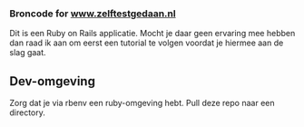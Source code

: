 ### Broncode for www.zelftestgedaan.nl


Dit is een Ruby on Rails applicatie. Mocht je daar geen ervaring mee hebben dan raad ik aan om eerst een tutorial te volgen voordat je hiermee aan de slag gaat.


## Dev-omgeving

Zorg dat je via rbenv een ruby-omgeving hebt. Pull deze repo naar een directory.